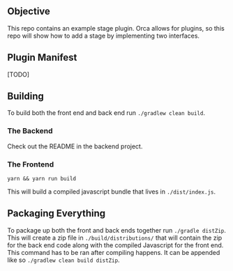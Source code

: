 ## Objective
This repo contains an example stage plugin. Orca allows for plugins, so 
this repo will show how to add a stage by implementing two interfaces.


## Plugin Manifest
[TODO]

## Building
To build both the front end and back end run `./gradlew clean build`.

### The Backend
Check out the README in the backend project.

### The Frontend
`yarn && yarn run build`

This will build a compiled javascript bundle that lives in `./dist/index.js`.

## Packaging Everything
To package up both the front and back ends together run `./gradle distZip`. This will create a zip file in `./build/distributions/` that will contain the zip for the back end code along with the compiled Javascript for the front end. This command has to be ran after compiling happens. It can be appended like so `./gradlew clean build distZip`.
